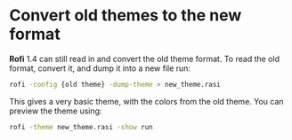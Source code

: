 # Convert old themes to the new format

**Rofi** 1.4 can still read in and convert the old theme format. To read the old format, convert it, and dump it into a
new file run:

```bash
rofi -config {old theme} -dump-theme > new_theme.rasi
```

This gives a very basic theme, with the colors from the old theme.
You can preview the theme using:

```bash
rofi -theme new_theme.rasi -show run
```


